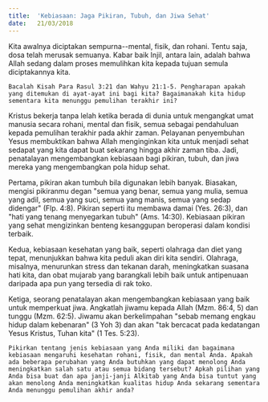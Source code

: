 ```yaml
---
title:  'Kebiasaan: Jaga Pikiran, Tubuh, dan Jiwa Sehat'
date:   21/03/2018
---
```


Kita awalnya diciptakan sempurna--mental, fisik, dan rohani. Tentu saja, dosa telah merusak semuanya. Kabar baik Injil, antara lain, adalah bahwa Allah sedang dalam proses memulihkan kita kepada tujuan semula diciptakannya kita.

`Bacalah Kisah Para Rasul 3:21 dan Wahyu 21:1-5. Pengharapan apakah yang ditemukan di ayat-ayat ini bagi kita? Bagaimanakah kita hidup sementara kita menunggu pemulihan terakhir ini?`

Kristus bekerja tanpa lelah ketika berada di dunia untuk mengangkat umat manusia secara rohani, mental dan fisik, semua sebagai pendahuluan kepada pemulihan terakhir pada akhir zaman. Pelayanan penyembuhan Yesus membuktikan bahwa Allah menginginkan kita untuk menjadi sehat sedapat yang kita dapat buat sekarang hingga akhir zaman tiba. Jadi, penatalayan mengembangkan kebiasaan bagi pikiran, tubuh, dan jiwa mereka yang mengembangkan pola hidup sehat.

Pertama, pikiran akan tumbuh bila digunakan lebih banyak. Biasakan, mengisi pikiranmu degan "semua yang benar, semua yang mulia, semua yang adil, semua yang suci, semua yang manis, semua yang sedap didengar" (Flp. 4:8). Pikiran seperti itu membawa damai (Yes. 26:3), dan "hati yang tenang menyegarkan tubuh" (Ams. 14:30). Kebiasaan pikiran yang sehat mengizinkan benteng kesanggupan beroperasi dalam kondisi terbaik.

Kedua, kebiasaan kesehatan yang baik, seperti olahraga dan diet yang tepat, menunjukkan bahwa kita peduli akan diri kita sendiri. Olahraga, misalnya, menurunkan stress dan tekanan darah, meningkatkan suasana hati kita, dan obat mujarab yang barangkali lebih baik untuk antipenuaan daripada apa pun yang tersedia di rak toko.

Ketiga, seorang penatalayan akan mengembangkan kebiasaan yang baik untuk memperkuat jiwa. Angkatlah jiwamu kepada Allah (Mzm. 86:4, 5) dan tunggu (Mzm. 62:5). Jiwamu akan berkelimpahan "sebab memang engkau hidup dalam kebenaran" (3 Yoh 3) dan akan "tak bercacat pada kedatangan Yesus Kristus, Tuhan kita" (1 Tes. 5:23).

`Pikirkan tentang jenis kebiasaan yang Anda miliki dan bagaimana kebiasaan mengaruhi kesehatan rohani, fisik, dan mental Anda. Apakah ada beberapa perubahan yang Anda butuhkan yang dapat menolong Anda meningkatkan salah satu atau semua bidang tersebut? Apkah pilihan yang Anda bisa buat dan apa janji-janji Alkitab yang Anda bisa tuntut yang akan menolong Anda meningkatkan kualitas hidup Anda sekarang sementara Anda menunggu pemulihan akhir anda?`